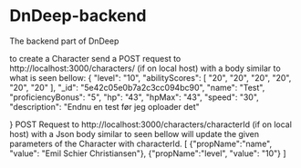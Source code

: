 # DnDeep-backend
The backend part of DnDeep

to create a Character send a POST request to http://localhost:3000/characters/ (if on local host) with a body similar to what is seen bellow:
{
	 "level": "10",
    "abilityScores": [
        "20",
        "20",
        "20",
        "20",
        "20",
        "20"
    ],
    "_id": "5e42c05e0b7a2c3cc094bc90",
    "name": "Test",
    "proficiencyBonus": "5",
    "hp": "43",
    "hpMax": "43",
    "speed": "30",
    "description": "Endnu en test før jeg oploader det"
	
}
 POST Request to http://localhost:3000/characters/characterId (if on local host) with a Json body similar to seen bellow will update the given parameters of the Character with characterId.
 [
	{"propName":"name", "value": "Emil Schier Christiansen"},
	{"propName":"level", "value": "10"}
]

